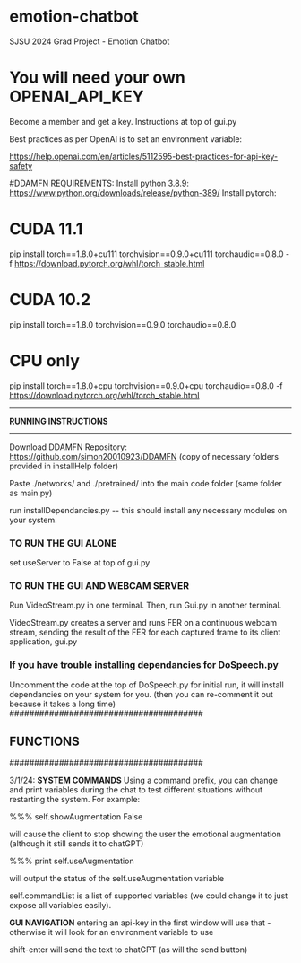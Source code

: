 # emotion-chatbot
SJSU 2024 Grad Project - Emotion Chatbot

# You will need your own OPENAI_API_KEY
Become a member and get a key. Instructions at top of gui.py

Best practices as per OpenAI is to set an environment variable:

https://help.openai.com/en/articles/5112595-best-practices-for-api-key-safety



#DDAMFN REQUIREMENTS:
Install python 3.8.9: https://www.python.org/downloads/release/python-389/ 
Install pytorch:

# CUDA 11.1
pip install torch==1.8.0+cu111 torchvision==0.9.0+cu111 torchaudio==0.8.0 -f https://download.pytorch.org/whl/torch_stable.html

# CUDA 10.2
pip install torch==1.8.0 torchvision==0.9.0 torchaudio==0.8.0

# CPU only
pip install torch==1.8.0+cpu torchvision==0.9.0+cpu torchaudio==0.8.0 -f https://download.pytorch.org/whl/torch_stable.html

************************
**RUNNING INSTRUCTIONS**
************************
Download DDAMFN Repository: https://github.com/simon20010923/DDAMFN
(copy of necessary folders provided in installHelp folder)

Paste ./networks/ and ./pretrained/ into the main code folder (same folder as main.py)

run installDependancies.py -- this should install any necessary modules on your system.

### TO RUN THE GUI ALONE ####
set useServer to False at top of gui.py

### TO RUN THE GUI AND WEBCAM SERVER #####

Run VideoStream.py in one terminal. Then, run Gui.py in another terminal.

VideoStream.py creates a server and runs FER on a continuous webcam stream, sending the result of the FER for each captured frame to its client application, gui.py

### If you have trouble installing dependancies for DoSpeech.py ###
Uncomment the code at the top of DoSpeech.py for initial run, it will 
install dependancies on your system for you. (then you can re-comment it out 
because it takes a long time)
#######################################
## FUNCTIONS
#######################################

3/1/24:
**SYSTEM COMMANDS**
Using a command prefix, you can change and print variables during the chat to test different situations without restarting the system. For example:

%%% self.showAugmentation False

will cause the client to stop showing the user the emotional augmentation (although it still sends it to chatGPT)

%%% print self.useAugmentation

will output the status of the self.useAugmentation variable

self.commandList is a list of supported variables (we could change it to just expose all variables easily).

**GUI NAVIGATION**
entering an api-key in the first window will use that - otherwise it will look for an environment variable to use

shift-enter will send the text to chatGPT (as will the send button)
